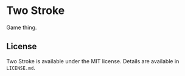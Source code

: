 # Two Stroke
Game thing.

## License
Two Stroke is available under the MIT license. Details are available in `LICENSE.md`.